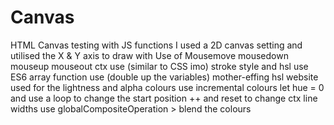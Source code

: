 # Canvas
HTML Canvas testing with JS functions
I used a 2D canvas setting and utilised the X & Y axis to draw with
Use of Mousemove mousedown mouseup mouseout
ctx use (similar to CSS imo) stroke style and hsl use
ES6 array function use (double up the variables)
mother-effing hsl website used for the lightness and alpha colours
use incremental colours let hue = 0 and 
use a loop to change the start position ++ and reset to change ctx line widths
use globalCompositeOperation > blend the colours 
